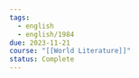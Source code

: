 ```yaml
---
tags:
  - english
  - english/1984
due: 2023-11-21
course: "[[World Literature]]"
status: Complete
---
```

